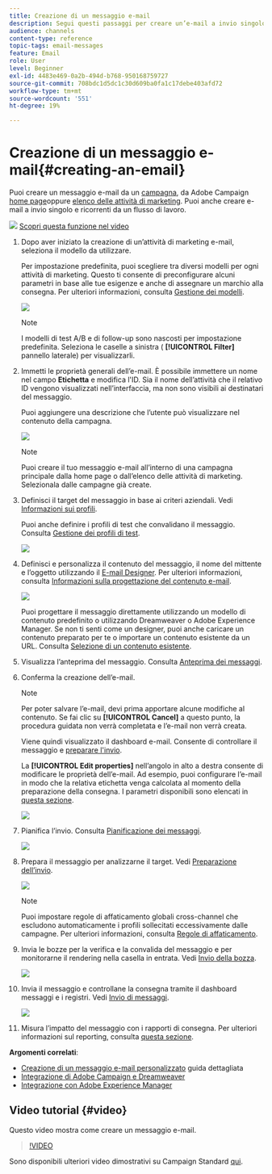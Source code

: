 ```yaml
---
title: Creazione di un messaggio e-mail
description: Segui questi passaggi per creare un’e-mail a invio singolo in Adobe Campaign.
audience: channels
content-type: reference
topic-tags: email-messages
feature: Email
role: User
level: Beginner
exl-id: 4483e469-0a2b-494d-b768-950168759727
source-git-commit: 708bdc1d5dc1c30d609ba0fa1c17debe403afd72
workflow-type: tm+mt
source-wordcount: '551'
ht-degree: 19%

---
```


# Creazione di un messaggio e-mail{#creating-an-email}

Puoi creare un messaggio e-mail da un [campagna](../../start/using/marketing-activities.md#creating-a-marketing-activity), da Adobe Campaign [home page](../../start/using/interface-description.md#home-page)oppure [elenco delle attività di marketing](../../start/using/marketing-activities.md#about-marketing-activities). Puoi anche creare e-mail a invio singolo e ricorrenti da un flusso di lavoro.

![](assets/do-not-localize/how-to-video.png) [Scopri questa funzione nel video](#video)

1. Dopo aver iniziato la creazione di un’attività di marketing e-mail, seleziona il modello da utilizzare.

   Per impostazione predefinita, puoi scegliere tra diversi modelli per ogni attività di marketing. Questo ti consente di preconfigurare alcuni parametri in base alle tue esigenze e anche di assegnare un marchio alla consegna. Per ulteriori informazioni, consulta [Gestione dei modelli](../../start/using/marketing-activity-templates.md).

   ![](assets/email_creation_1.png)

   >[!NOTE]
   >
   >I modelli di test A/B e di follow-up sono nascosti per impostazione predefinita. Seleziona le caselle a sinistra ( **[!UICONTROL Filter]** pannello laterale) per visualizzarli.

1. Immetti le proprietà generali dell’e-mail. È possibile immettere un nome nel campo **Etichetta** e modifica l&#39;ID. Sia il nome dell’attività che il relativo ID vengono visualizzati nell’interfaccia, ma non sono visibili ai destinatari del messaggio.

   Puoi aggiungere una descrizione che l’utente può visualizzare nel contenuto della campagna.

   ![](assets/email_creation_2.png)

   >[!NOTE]
   >
   >Puoi creare il tuo messaggio e-mail all’interno di una campagna principale dalla home page o dall’elenco delle attività di marketing. Selezionala dalle campagne già create.

1. Definisci il target del messaggio in base ai criteri aziendali. Vedi [Informazioni sui profili](../../audiences/using/about-profiles.md).

   Puoi anche definire i profili di test che convalidano il messaggio. Consulta [Gestione dei profili di test](../../audiences/using/managing-test-profiles.md).

   ![](assets/email_creation_3.png)

1. Definisci e personalizza il contenuto del messaggio, il nome del mittente e l’oggetto utilizzando il [E-mail Designer](../../designing/using/designing-content-in-adobe-campaign.md). Per ulteriori informazioni, consulta [Informazioni sulla progettazione del contenuto e-mail](../../designing/using/designing-content-in-adobe-campaign.md).

   ![](assets/email_creation_4.png)

   Puoi progettare il messaggio direttamente utilizzando un modello di contenuto predefinito o utilizzando Dreamweaver o Adobe Experience Manager. Se non ti senti come un designer, puoi anche caricare un contenuto preparato per te o importare un contenuto esistente da un URL. Consulta [Selezione di un contenuto esistente](../../designing/using/using-existing-content.md).

1. Visualizza l’anteprima del messaggio. Consulta [Anteprima dei messaggi](../../sending/using/previewing-messages.md).
1. Conferma la creazione dell’e-mail.

   >[!NOTE]
   >
   >Per poter salvare l’e-mail, devi prima apportare alcune modifiche al contenuto. Se fai clic su **[!UICONTROL Cancel]** a questo punto, la procedura guidata non verrà completata e l’e-mail non verrà creata.

   Viene quindi visualizzato il dashboard e-mail. Consente di controllare il messaggio e [preparare l&#39;invio](../../sending/using/preparing-the-send.md).

   La **[!UICONTROL Edit properties]** nell’angolo in alto a destra consente di modificare le proprietà dell’e-mail. Ad esempio, puoi configurare l’e-mail in modo che la relativa etichetta venga calcolata al momento della preparazione della consegna.  I parametri disponibili sono elencati in [questa sezione](../../administration/using/configuring-email-channel.md#list-of-email-properties).

   ![](assets/delivery_dashboard_2.png)

1. Pianifica l’invio. Consulta [Pianificazione dei messaggi](../../sending/using/about-scheduling-messages.md).

   ![](assets/delivery_planning.png)

1. Prepara il messaggio per analizzarne il target. Vedi [Preparazione dell’invio](../../sending/using/confirming-the-send.md).

   ![](assets/preparing_delivery_2.png)

   >[!NOTE]
   >
   >Puoi impostare regole di affaticamento globali cross-channel che escludono automaticamente i profili sollecitati eccessivamente dalle campagne. Per ulteriori informazioni, consulta [Regole di affaticamento](../../sending/using/fatigue-rules.md).

1. Invia le bozze per la verifica e la convalida del messaggio e per monitorarne il rendering nella casella in entrata. Vedi [Invio della bozza](../../sending/using/sending-proofs.md).

   ![](assets/bat_select.png)

1. Invia il messaggio e controllane la consegna tramite il dashboard messaggi e i registri. Vedi [Invio di messaggi](../../sending/using/confirming-the-send.md).

   ![](assets/confirm_delivery.png)

1. Misura l’impatto del messaggio con i rapporti di consegna. Per ulteriori informazioni sul reporting, consulta [questa sezione](../../reporting/using/about-dynamic-reports.md).

**Argomenti correlati**:

* [Creazione di un messaggio e-mail personalizzato](../../channels/using/key-steps-to-send-a-message.md) guida dettagliata
* [Integrazione di Adobe Campaign e Dreamweaver](../../designing/using/using-integrations.md#editing-content-in-dreamweaver)
* [Integrazione con Adobe Experience Manager](../../integrating/using/integrating-with-experience-manager.md)

## Video tutorial {#video}

Questo video mostra come creare un messaggio e-mail.

>[!VIDEO](https://video.tv.adobe.com/v/23721?quality=12)

Sono disponibili ulteriori video dimostrativi su Campaign Standard [qui](https://experienceleague.adobe.com/docs/campaign-standard-learn/tutorials/overview.html?lang=it).
